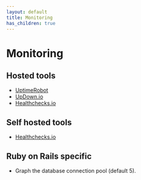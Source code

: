 ```yaml
---
layout: default
title: Monitoring
has_children: true
---
```


# Monitoring

## Hosted tools

* [UptimeRobot](https://uptimerobot.com/?rid=9627671ef4601a)
* [UpDown.io](https://updown.io/r/vw0un)
* [Healthchecks.io](https://healthchecks.io/)

## Self hosted tools

* [Healthchecks.io](https://healthchecks.io/)

## Ruby on Rails specific

* Graph the database connection pool (default 5).
